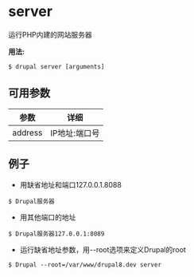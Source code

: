 # server
运行PHP内建的网站服务器

**用法:**
```
$ drupal server [arguments] 
```

## 可用参数
参数 | 详细
---------|-------------
address | IP地址:端口号

## 例子
* 用缺省地址和端口127.0.0.1.8088
```
$ Drupal服务器
```
* 用其他端口的地址
```
$ Drupal服务器127.0.0.1:8089
```
* 运行缺省地址参数，用--root选项来定义Drupal的root
```
$ Drupal --root=/var/www/drupal8.dev server
```
